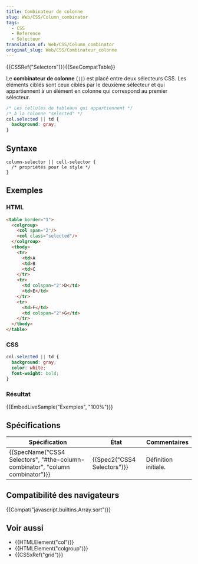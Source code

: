 ```yaml
---
title: Combinateur de colonne
slug: Web/CSS/Column_combinator
tags:
  - CSS
  - Reference
  - Sélecteur
translation_of: Web/CSS/Column_combinator
original_slug: Web/CSS/Combinateur_colonne
---
```

{{CSSRef("Selectors")}}{{SeeCompatTable}}

Le **combinateur de colonne** (`||`) est placé entre deux sélecteurs CSS. Les éléments ciblés sont ceux ciblés par le deuxième sélecteur et qui appartiennent à un élément en colonne qui correspond au premier sélecteur.

```css
/* Les cellules de tableaux qui appartiennent */
/* à la colonne "selected" */
col.selected || td {
  background: gray;
}
```

## Syntaxe

    column-selector || cell-selector {
      /* propriétés pour le style */
    }

## Exemples

### HTML

```html
<table border="1">
  <colgroup>
    <col span="2"/>
    <col class="selected"/>
  </colgroup>
  <tbody>
    <tr>
      <td>A
      <td>B
      <td>C
    </tr>
    <tr>
      <td colspan="2">D</td>
      <td>E</td>
    </tr>
    <tr>
      <td>F</td>
      <td colspan="2">G</td>
    </tr>
  </tbody>
</table>
```

### CSS

```css
col.selected || td {
  background: gray;
  color: white;
  font-weight: bold;
}
```

### Résultat

{{EmbedLiveSample("Exemples", "100%")}}

## Spécifications

| Spécification                                                                                            | État                                 | Commentaires         |
| -------------------------------------------------------------------------------------------------------- | ------------------------------------ | -------------------- |
| {{SpecName("CSS4 Selectors", "#the-column-combinator", "column combinator")}} | {{Spec2("CSS4 Selectors")}} | Définition initiale. |

## Compatibilité des navigateurs

{{Compat("javascript.builtins.Array.sort")}}

## Voir aussi

- {{HTMLElement("col")}}
- {{HTMLElement("colgroup")}}
- {{CSSxRef("grid")}}
